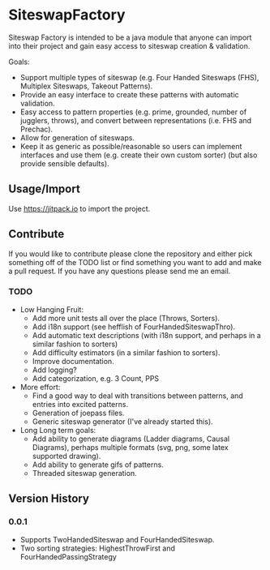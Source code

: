 # SiteswapFactory

Siteswap Factory is intended to be a java module that anyone can import into their project and gain easy access to siteswap creation & validation.

Goals:
* Support multiple types of siteswap (e.g. Four Handed Siteswaps (FHS), Multiplex Siteswaps, Takeout Patterns).
* Provide an easy interface to create these patterns with automatic validation.
* Easy access to pattern properties (e.g. prime, grounded, number of jugglers, throws), and convert between representations (i.e. FHS and Prechac).
* Allow for generation of siteswaps.
* Keep it as generic as possible/reasonable so users can implement interfaces and use them (e.g. create their own custom sorter) (but also provide sensible defaults).

## Usage/Import

Use https://jitpack.io to import the project.

## Contribute

If you would like to contribute please clone the repository and either pick something off of the TODO list or find something you want to add and make a pull request. If you have any questions please send me an email.

### TODO

* Low Hanging Fruit:
  * Add more unit tests all over the place (Throws, Sorters).
  * Add i18n support (see hefflish of FourHandedSiteswapThro).
  * Add automatic text descriptions (with i18n support, and perhaps in a similar fashion to sorters)
  * Add difficulty estimators (in a similar fashion to sorters).
  * Improve documentation.
  * Add logging?
  * Add categorization, e.g. 3 Count, PPS
* More effort:
  * Find a good way to deal with transitions between patterns, and entries into excited patterns.
  * Generation of joepass files.
  * Generic siteswap generator (I've already started this).
* Long Long term goals:
  * Add ability to generate diagrams (Ladder diagrams, Causal Diagrams), perhaps multiple formats (svg, png, some latex supported drawing).
  * Add ability to generate gifs of patterns.
  * Threaded siteswap generation.

## Version History

### 0.0.1

* Supports TwoHandedSiteswap and FourHandedSiteswap.
* Two sorting strategies: HighestThrowFirst and FourHandedPassingStrategy